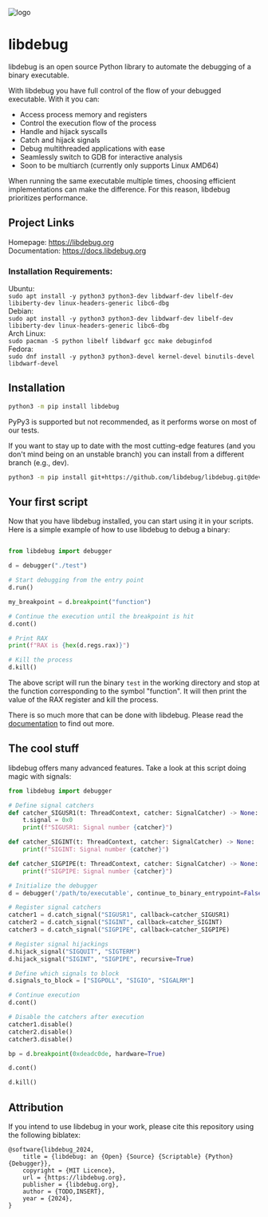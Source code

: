 ![logo](https://github.com/libdebug/libdebug/blob/dev/media/libdebug_logo_horiz.png?raw=true)
# libdebug
libdebug is an open source Python library to automate the debugging of a binary executable.

With libdebug you have full control of the flow of your debugged executable. With it you can:
- Access process memory and registers 
- Control the execution flow of the process
- Handle and hijack syscalls
- Catch and hijack signals
- Debug multithreaded applications with ease
- Seamlessly switch to GDB for interactive analysis
- Soon to be multiarch (currently only supports Linux AMD64)

When running the same executable multiple times, choosing efficient implementations can make the difference. For this reason, libdebug prioritizes performance.

## Project Links
Homepage: https://libdebug.org  \
Documentation: https://docs.libdebug.org

### Installation Requirements:
Ubuntu: \
`sudo apt install -y python3 python3-dev libdwarf-dev libelf-dev libiberty-dev linux-headers-generic libc6-dbg` \
Debian: \
`sudo apt install -y python3 python3-dev libdwarf-dev libelf-dev libiberty-dev linux-headers-generic libc6-dbg` \
Arch Linux: \
`sudo pacman -S python libelf libdwarf gcc make debuginfod` \
Fedora: \
`sudo dnf install -y python3 python3-devel kernel-devel binutils-devel libdwarf-devel`

## Installation
```bash
python3 -m pip install libdebug
```

PyPy3 is supported but not recommended, as it performs worse on most of our tests.

If you want to stay up to date with the most cutting-edge features (and you don't mind being on an unstable branch) you can install from a different branch (e.g., dev).

```bash
python3 -m pip install git+https://github.com/libdebug/libdebug.git@dev
```

## Your first script

Now that you have libdebug installed, you can start using it in your scripts. Here is a simple example of how to use libdebug to debug a binary:

```python

from libdebug import debugger

d = debugger("./test")

# Start debugging from the entry point
d.run()

my_breakpoint = d.breakpoint("function")

# Continue the execution until the breakpoint is hit
d.cont()

# Print RAX
print(f"RAX is {hex(d.regs.rax)}")

# Kill the process
d.kill()
```

The above script will run the binary `test` in the working directory and stop at the function corresponding to the symbol "function". It will then print the value of the RAX register and kill the process.

There is so much more that can be done with libdebug. Please read the [documentation](https://docs.libdebug.org) to find out more.

## The cool stuff

libdebug offers many advanced features. Take a look at this script doing magic with signals:

```python
from libdebug import debugger

# Define signal catchers
def catcher_SIGUSR1(t: ThreadContext, catcher: SignalCatcher) -> None:
    t.signal = 0x0
    print(f"SIGUSR1: Signal number {catcher}")

def catcher_SIGINT(t: ThreadContext, catcher: SignalCatcher) -> None:
    print(f"SIGINT: Signal number {catcher}")

def catcher_SIGPIPE(t: ThreadContext, catcher: SignalCatcher) -> None:
    print(f"SIGPIPE: Signal number {catcher}")

# Initialize the debugger
d = debugger('/path/to/executable', continue_to_binary_entrypoint=False, aslr=False)

# Register signal catchers
catcher1 = d.catch_signal("SIGUSR1", callback=catcher_SIGUSR1)
catcher2 = d.catch_signal("SIGINT", callback=catcher_SIGINT)
catcher3 = d.catch_signal("SIGPIPE", callback=catcher_SIGPIPE)

# Register signal hijackings
d.hijack_signal("SIGQUIT", "SIGTERM")
d.hijack_signal("SIGINT", "SIGPIPE", recursive=True)

# Define which signals to block
d.signals_to_block = ["SIGPOLL", "SIGIO", "SIGALRM"]

# Continue execution
d.cont()

# Disable the catchers after execution
catcher1.disable()
catcher2.disable()
catcher3.disable()

bp = d.breakpoint(0xdeadc0de, hardware=True)

d.cont()

d.kill()
```

## Attribution
If you intend to use libdebug in your work, please cite this repository using the following biblatex:

```biblatex
@software{libdebug_2024,
	title = {libdebug: an {Open} {Source} {Scriptable} {Python} {Debugger}},
	copyright = {MIT Licence},
	url = {https://libdebug.org},
	publisher = {libdebug.org},
	author = {TODO,INSERT},
	year = {2024},
}
```

